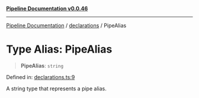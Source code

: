 [**Pipeline Documentation v0.0.46**](../../README.md)

***

[Pipeline Documentation](../../modules.md) / [declarations](../README.md) / PipeAlias

# Type Alias: PipeAlias

> **PipeAlias**: `string`

Defined in: [declarations.ts:9](https://github.com/stonemjs/pipeline/blob/bdafb2a2f2d57df256cc97fee41b6f9b9fdd69f9/src/declarations.ts#L9)

A string type that represents a pipe alias.
